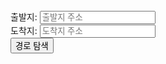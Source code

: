 <!DOCTYPE html>
<html>
<head>
  <title>경로 탐색 예제</title>
  <link rel="stylesheet" href="styles.css">
  <script src="path-to-your-js-file.js"></script>
  <script src="https://maps.googleapis.com/maps/api/js?key=YOUR_API_KEY&libraries=places"></script>
</head>
<body>
  <div>
    <label for="start">출발지:</label>
    <input type="text" id="start" placeholder="출발지 주소">
    <br>
    <label for="end">도착지:</label>
    <input type="text" id="end" placeholder="도착지 주소">
    <br>
    <button onclick="calculateRoute()">경로 탐색</button>
  </div>
  <div id="map" style="height: 400px;"></div>
</body>
</html>
